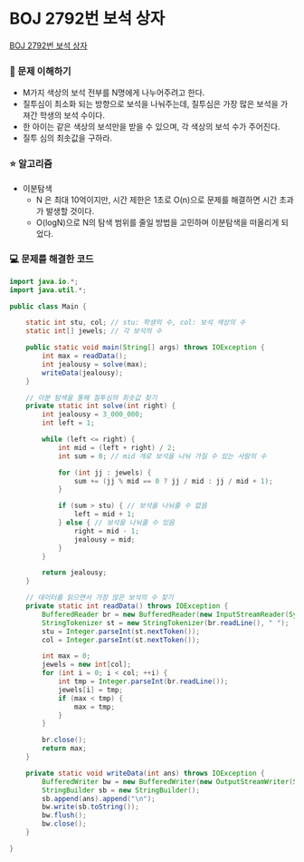 # BOJ 2792번 보석 상자

[BOJ 2792번 보석 상자](https://www.acmicpc.net/problem/2792)

### 🤔 문제 이해하기

- M가지 색상의 보석 전부를 N명에게 나누어주려고 한다.
- 질투심이 최소화 되는 방향으로 보석을 나눠주는데, 질투심은 가장 많은 보석을 가져간 학생의 보석 수이다.
- 한 아이는 같은 색상의 보석만을 받을 수 있으며, 각 색상의 보석 수가 주어진다.
- 질투 심의 최솟값을 구하라.

### ⭐ 알고리즘

- 이분탐색
  - N 은 최대 10억이지만, 시간 제한은 1초로 O(n)으로 문제를 해결하면 시간 초과가 발생할 것이다.
  - O(logN)으로 N의 탐색 범위를 줄일 방법을 고민하며 이분탐색을 떠올리게 되었다.

### 💻 문제를 해결한 코드

```java
import java.io.*;
import java.util.*;

public class Main {

    static int stu, col; // stu: 학생의 수, col: 보석 색상의 수
    static int[] jewels; // 각 보석의 수

    public static void main(String[] args) throws IOException {
        int max = readData();
        int jealousy = solve(max);
        writeData(jealousy);
    }

    // 이분 탐색을 통해 질투심의 최솟값 찾기
    private static int solve(int right) {
        int jealousy = 3_000_000;
        int left = 1;

        while (left <= right) {
            int mid = (left + right) / 2;
            int sum = 0; // mid 개로 보석을 나눠 가질 수 있는 사람의 수

            for (int jj : jewels) {
                sum += (jj % mid == 0 ? jj / mid : jj / mid + 1);
            }

            if (sum > stu) { // 보석을 나눠줄 수 없음
                left = mid + 1;
            } else { // 보석을 나눠줄 수 있음
                right = mid - 1;
                jealousy = mid;
            }
        }

        return jealousy;
    }

    // 데이터를 읽으면서 가장 많은 보석의 수 찾기
    private static int readData() throws IOException {
        BufferedReader br = new BufferedReader(new InputStreamReader(System.in));
        StringTokenizer st = new StringTokenizer(br.readLine(), " ");
        stu = Integer.parseInt(st.nextToken());
        col = Integer.parseInt(st.nextToken());

        int max = 0;
        jewels = new int[col];
        for (int i = 0; i < col; ++i) {
            int tmp = Integer.parseInt(br.readLine());
            jewels[i] = tmp;
            if (max < tmp) {
                max = tmp;
            }
        }

        br.close();
        return max;
    }

    private static void writeData(int ans) throws IOException {
        BufferedWriter bw = new BufferedWriter(new OutputStreamWriter(System.out));
        StringBuilder sb = new StringBuilder();
        sb.append(ans).append("\n");
        bw.write(sb.toString());
        bw.flush();
        bw.close();
    }

}
```
